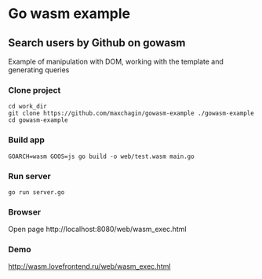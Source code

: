 # Go wasm example

## Search users by Github on gowasm
Example of manipulation with DOM, working with the template and generating queries

### Clone project
`cd work_dir`   
`git clone https://github.com/maxchagin/gowasm-example ./gowasm-example`   
`cd gowasm-example`

### Build app
`GOARCH=wasm GOOS=js go build -o web/test.wasm main.go`

### Run server
`go run server.go`

### Browser
Open page http://localhost:8080/web/wasm_exec.html

### Demo
http://wasm.lovefrontend.ru/web/wasm_exec.html
